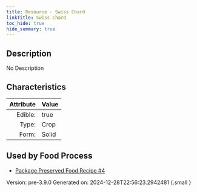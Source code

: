 ```yaml
---
title: Resource - Swiss Chard
linkTitle: Swiss Chard
toc_hide: true
hide_summary: true
---
```


## Description
No Description

## Characteristics

| Attribute      | Value |
|--------:|:------|
|Edible:|true|
|Type:|Crop|
|Form:|Solid|
 



    
## Used by Food Process

- [Package Preserved Food Recipe #4](/docs/definitions/food/package-preserved-food-recipe--4)


Version: pre-3.9.0 Generated on: 2024-12-28T22:56:23.2942481
{.small }
